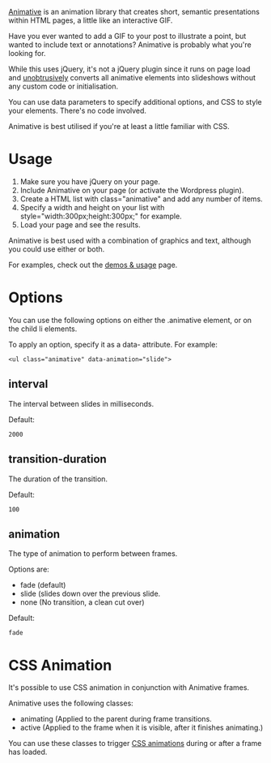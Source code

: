[Animative](http://animative.kyd.com.au/) is an animation library
that creates short, semantic presentations within HTML pages, a little
like an interactive GIF.

Have you ever wanted to add a GIF to your post to illustrate a point,
but wanted to include text or annotations? Animative is probably what
you're looking for.

While this uses jQuery, it's not a jQuery plugin since it runs on page
load and [unobtrusively](https://en.wikipedia.org/wiki/Unobtrusive_JavaScript)
converts all animative elements into slideshows without any custom code
or initialisation.

You can use data parameters to specify additional options, and CSS to
style your elements. There's no code involved.

Animative is best utilised if you're at least a little familiar with
CSS.

Usage
=====
1. Make sure you have jQuery on your page.
2. Include Animative on your page (or activate the Wordpress plugin).
3. Create a HTML list with class="animative" and add any number of items.
4. Specify a width and height on your list with style="width:300px;height:300px;" for example.
5. Load your page and see the results.

Animative is best used with a combination of graphics and text, although
you could use either or both.

For examples, check out the [demos & usage](http://animative.kyd.com.au/) page.

Options
=======
You can use the following options on either the .animative element, or
on the child li elements.

To apply an option, specify it as a data- attribute. For example:

    <ul class="animative" data-animation="slide">

interval
--------
The interval between slides in milliseconds.

Default:

    2000

transition-duration
-------------------
The duration of the transition.

Default:

    100

animation
---------
The type of animation to perform between frames.

Options are:

* fade (default)
* slide (slides down over the previous slide.
* none (No transition, a clean cut over)

Default:

    fade

CSS Animation
=============
It's possible to use CSS animation in conjunction with Animative frames.

Animative uses the following classes:

* animating (Applied to the parent during frame transitions.
* active (Applied to the frame when it is visible, after it finishes animating.)

You can use these classes to trigger
[CSS animations](https://developer.mozilla.org/en-US/docs/CSS/Tutorials/Using_CSS_animations)
during or after a frame has loaded.
